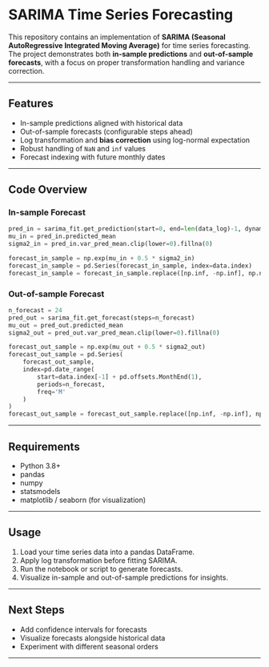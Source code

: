 # SARIMA Time Series Forecasting

This repository contains an implementation of **SARIMA (Seasonal AutoRegressive Integrated Moving Average)** for time series forecasting. The project demonstrates both **in-sample predictions** and **out-of-sample forecasts**, with a focus on proper transformation handling and variance correction.

---

## Features

* In-sample predictions aligned with historical data
* Out-of-sample forecasts (configurable steps ahead)
* Log transformation and **bias correction** using log-normal expectation
* Robust handling of `NaN` and `inf` values
* Forecast indexing with future monthly dates

---

## Code Overview

### In-sample Forecast

```python
pred_in = sarima_fit.get_prediction(start=0, end=len(data_log)-1, dynamic=False)
mu_in = pred_in.predicted_mean
sigma2_in = pred_in.var_pred_mean.clip(lower=0).fillna(0)

forecast_in_sample = np.exp(mu_in + 0.5 * sigma2_in)
forecast_in_sample = pd.Series(forecast_in_sample, index=data.index)
forecast_in_sample = forecast_in_sample.replace([np.inf, -np.inf], np.nan).fillna(method="ffill")
```

### Out-of-sample Forecast

```python
n_forecast = 24
pred_out = sarima_fit.get_forecast(steps=n_forecast)
mu_out = pred_out.predicted_mean
sigma2_out = pred_out.var_pred_mean.clip(lower=0).fillna(0)

forecast_out_sample = np.exp(mu_out + 0.5 * sigma2_out)
forecast_out_sample = pd.Series(
    forecast_out_sample, 
    index=pd.date_range(
        start=data.index[-1] + pd.offsets.MonthEnd(1),
        periods=n_forecast,
        freq='M'
    )
)
forecast_out_sample = forecast_out_sample.replace([np.inf, -np.inf], np.nan).fillna(method="ffill")
```

---

## Requirements

* Python 3.8+
* pandas
* numpy
* statsmodels
* matplotlib / seaborn (for visualization)


---

## Usage

1. Load your time series data into a pandas DataFrame.
2. Apply log transformation before fitting SARIMA.
3. Run the notebook or script to generate forecasts.
4. Visualize in-sample and out-of-sample predictions for insights.

---

## Next Steps

* Add confidence intervals for forecasts
* Visualize forecasts alongside historical data
* Experiment with different seasonal orders

---

